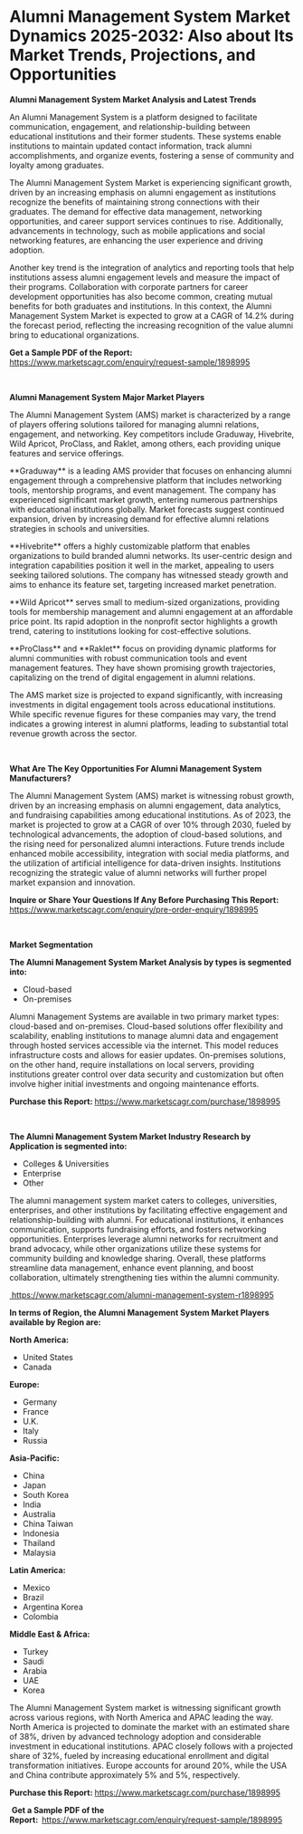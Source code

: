 <p><h1>Alumni Management System Market Dynamics 2025-2032: Also about Its Market Trends, Projections, and Opportunities</h1></p><p><strong>Alumni Management System Market Analysis and Latest Trends</strong></p>
<p><p>An Alumni Management System is a platform designed to facilitate communication, engagement, and relationship-building between educational institutions and their former students. These systems enable institutions to maintain updated contact information, track alumni accomplishments, and organize events, fostering a sense of community and loyalty among graduates.</p><p>The Alumni Management System Market is experiencing significant growth, driven by an increasing emphasis on alumni engagement as institutions recognize the benefits of maintaining strong connections with their graduates. The demand for effective data management, networking opportunities, and career support services continues to rise. Additionally, advancements in technology, such as mobile applications and social networking features, are enhancing the user experience and driving adoption.</p><p>Another key trend is the integration of analytics and reporting tools that help institutions assess alumni engagement levels and measure the impact of their programs. Collaboration with corporate partners for career development opportunities has also become common, creating mutual benefits for both graduates and institutions. In this context, the Alumni Management System Market is expected to grow at a CAGR of 14.2% during the forecast period, reflecting the increasing recognition of the value alumni bring to educational organizations.</p></p>
<p><strong>Get a Sample PDF of the Report:&nbsp;</strong> <a href="https://www.marketscagr.com/enquiry/request-sample/1898995?utm_campaign=3012&utm_medium=2&utm_source=Github&utm_content=ia&utm_term=19042025&utm_id=alumni-management-system">https://www.marketscagr.com/enquiry/request-sample/1898995</a></p>
<p>&nbsp;</p>
<p><strong>Alumni Management System Major Market Players</strong></p>
<p><p>The Alumni Management System (AMS) market is characterized by a range of players offering solutions tailored for managing alumni relations, engagement, and networking. Key competitors include Graduway, Hivebrite, Wild Apricot, ProClass, and Raklet, among others, each providing unique features and service offerings.</p><p>**Graduway** is a leading AMS provider that focuses on enhancing alumni engagement through a comprehensive platform that includes networking tools, mentorship programs, and event management. The company has experienced significant market growth, entering numerous partnerships with educational institutions globally. Market forecasts suggest continued expansion, driven by increasing demand for effective alumni relations strategies in schools and universities.</p><p>**Hivebrite** offers a highly customizable platform that enables organizations to build branded alumni networks. Its user-centric design and integration capabilities position it well in the market, appealing to users seeking tailored solutions. The company has witnessed steady growth and aims to enhance its feature set, targeting increased market penetration.</p><p>**Wild Apricot** serves small to medium-sized organizations, providing tools for membership management and alumni engagement at an affordable price point. Its rapid adoption in the nonprofit sector highlights a growth trend, catering to institutions looking for cost-effective solutions.</p><p>**ProClass** and **Raklet** focus on providing dynamic platforms for alumni communities with robust communication tools and event management features. They have shown promising growth trajectories, capitalizing on the trend of digital engagement in alumni relations.</p><p>The AMS market size is projected to expand significantly, with increasing investments in digital engagement tools across educational institutions. While specific revenue figures for these companies may vary, the trend indicates a growing interest in alumni platforms, leading to substantial total revenue growth across the sector.</p></p>
<p>&nbsp;</p>
<p><strong>What Are The Key Opportunities For Alumni Management System Manufacturers?</strong></p>
<p><p>The Alumni Management System (AMS) market is witnessing robust growth, driven by an increasing emphasis on alumni engagement, data analytics, and fundraising capabilities among educational institutions. As of 2023, the market is projected to grow at a CAGR of over 10% through 2030, fueled by technological advancements, the adoption of cloud-based solutions, and the rising need for personalized alumni interactions. Future trends include enhanced mobile accessibility, integration with social media platforms, and the utilization of artificial intelligence for data-driven insights. Institutions recognizing the strategic value of alumni networks will further propel market expansion and innovation.</p></p>
<p><strong>Inquire or Share Your Questions If Any Before Purchasing This Report:</strong> <a href="https://www.marketscagr.com/enquiry/pre-order-enquiry/1898995?utm_campaign=3012&utm_medium=2&utm_source=Github&utm_content=ia&utm_term=19042025&utm_id=alumni-management-system">https://www.marketscagr.com/enquiry/pre-order-enquiry/1898995</a></p>
<p>&nbsp;</p>
<p><strong>Market Segmentation</strong></p>
<p><strong>The Alumni Management System Market Analysis by types is segmented into:</strong></p>
<p><ul><li>Cloud-based</li><li>On-premises</li></ul></p>
<p><p>Alumni Management Systems are available in two primary market types: cloud-based and on-premises. Cloud-based solutions offer flexibility and scalability, enabling institutions to manage alumni data and engagement through hosted services accessible via the internet. This model reduces infrastructure costs and allows for easier updates. On-premises solutions, on the other hand, require installations on local servers, providing institutions greater control over data security and customization but often involve higher initial investments and ongoing maintenance efforts.</p></p>
<p><strong>Purchase this Report:&nbsp;</strong><a href="https://www.marketscagr.com/purchase/1898995?utm_campaign=3012&utm_medium=2&utm_source=Github&utm_content=ia&utm_term=19042025&utm_id=alumni-management-system">https://www.marketscagr.com/purchase/1898995</a></p>
<p>&nbsp;</p>
<p><strong>The Alumni Management System Market Industry Research by Application is segmented into:</strong></p>
<p><ul><li>Colleges & Universities</li><li>Enterprise</li><li>Other</li></ul></p>
<p><p>The alumni management system market caters to colleges, universities, enterprises, and other institutions by facilitating effective engagement and relationship-building with alumni. For educational institutions, it enhances communication, supports fundraising efforts, and fosters networking opportunities. Enterprises leverage alumni networks for recruitment and brand advocacy, while other organizations utilize these systems for community building and knowledge sharing. Overall, these platforms streamline data management, enhance event planning, and boost collaboration, ultimately strengthening ties within the alumni community.</p></p>
<p><a href="https://www.marketscagr.com/alumni-management-system-r1898995?utm_campaign=3012&utm_medium=2&utm_source=Github&utm_content=ia&utm_term=19042025&utm_id=alumni-management-system">&nbsp;https://www.marketscagr.com/alumni-management-system-r1898995</a></p>
<p><strong>In terms of Region, the Alumni Management System Market Players available by Region are:</strong></p>
<p>
    <p> <strong> North America: </strong>
        <ul>
            <li>United States</li>
            <li>Canada</li>
        </ul>
        </p> 
    <p> <strong> Europe: </strong>
        <ul>
            <li>Germany</li>
            <li>France</li>
            <li>U.K.</li>
            <li>Italy</li>
            <li>Russia</li>
        </ul>
        </p> 
    <p> <strong> Asia-Pacific: </strong>
        <ul>
            <li>China</li>
            <li>Japan</li>
            <li>South Korea</li>
            <li>India</li>
            <li>Australia</li>
            <li>China Taiwan</li>
            <li>Indonesia</li>
            <li>Thailand</li>
            <li>Malaysia</li>
        </ul>
        </p> 
    <p> <strong> Latin America: </strong>
        <ul>
            <li>Mexico</li>
            <li>Brazil</li>
            <li>Argentina Korea</li>
            <li>Colombia</li>
        </ul>
        </p> 
    <p> <strong> Middle East & Africa: </strong>
        <ul>
            <li>Turkey</li>
            <li>Saudi</li>
            <li>Arabia</li>
            <li>UAE</li>
            <li>Korea</li>
        </ul>
    </p>
    </p>
<p><p>The Alumni Management System market is witnessing significant growth across various regions, with North America and APAC leading the way. North America is projected to dominate the market with an estimated share of 38%, driven by advanced technology adoption and considerable investment in educational institutions. APAC closely follows with a projected share of 32%, fueled by increasing educational enrollment and digital transformation initiatives. Europe accounts for around 20%, while the USA and China contribute approximately 5% and 5%, respectively.</p></p>
<p><strong>Purchase this Report: </strong><a href="https://www.marketscagr.com/purchase/1898995?utm_campaign=3012&utm_medium=2&utm_source=Github&utm_content=ia&utm_term=19042025&utm_id=alumni-management-system">https://www.marketscagr.com/purchase/1898995</a></p>
<p>&nbsp;<strong>Get a Sample PDF of the Report:&nbsp;&nbsp;</strong><a href="https://www.marketscagr.com/enquiry/request-sample/1898995?utm_campaign=3012&utm_medium=2&utm_source=Github&utm_content=ia&utm_term=19042025&utm_id=alumni-management-system">https://www.marketscagr.com/enquiry/request-sample/1898995</a></p>
<p><strong></strong></p>
<p><p></p><p></p><p></p></p>
